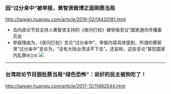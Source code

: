 ### 因“过分亲中”被举报，黄智贤微博正面刚蔡当局
http://taiwan.huanqiu.com/article/2019-02/14420181.html
- 岛内政论节目主持人黄智贤主持的《夜问打权》被举报至台“国家通讯传播委员会
- 举报理由为，《夜问打权》言论“过分亲中”，举报内容具体提到，所谓的黄智贤“过分亲中”言论为，“没有大陆台湾活不下去”。还妄称，这些言论“甚犯国家内乱罪`绿卫兵`
![](http://himg2.huanqiu.com/attachment2010/2019/0227/13/55/20190227015556675.jpg)
---
### 台湾政论节目狠批蔡当局“绿色恐怖”：说好的民主被狗吃了！
http://taiwan.huanqiu.com/article/2017-12/11462544.html